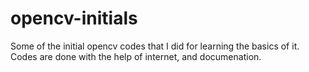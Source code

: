 # opencv-initials
Some of the initial opencv codes that I did for learning the basics of it. Codes are done with the help of internet, and documenation.
